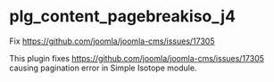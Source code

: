# plg_content_pagebreakiso_j4
Fix https://github.com/joomla/joomla-cms/issues/17305

This plugin fixes https://github.com/joomla/joomla-cms/issues/17305 causing pagination error in Simple Isotope module.
